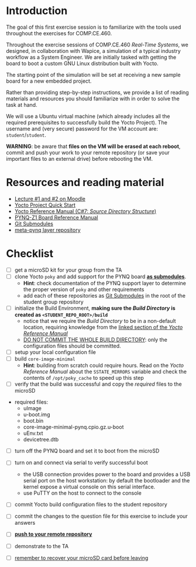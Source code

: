 # Introduction

The goal of this first exercise session is to familiarize with the tools used throughout the exercises for COMP.CE.460.

Throughout the exercise sessions of COMP.CE.460 *Real-Time Systems*, we designed, in collaboration with Wapice, a simulation of a typical industry workflow as a System Engineer. We are initially tasked with getting the board to boot a custom GNU Linux distribution built with Yocto.

The starting point of the simulation will be set at receiving a new sample board for a new embedded project.

Rather than providing step-by-step instructions, we provide a list of reading materials and resources you should familiarize with in order to solve the task at hand.

We will use a Ubuntu virtual machine (which already includes all the required prerequisites to successfully build the Yocto Project).
The username and (very secure) password for the VM account are: `student`/`student`.

**WARNING**: be aware that **files on the VM will be erased at each reboot**, commit and push your work to your remote repository (or save your important files to an external drive) before rebooting the VM.



# Resources and reading material

- [Lecture #1 and #2 on Moodle][moodle.COMP.CE.460]
- [Yocto Project Quick Start][YoctoQS]
- [Yocto Reference Manual (C#7: *Source Directory Structure*)][YoctoREFMAN:sec7.1]
- [PYNQ-Z1 Board Reference Manual][PYNQ-Z1-REFMAN]
- [Git Submodules][Git Submodules]
- [meta-pynq layer repository][meta-pynq]

# Checklist

- [ ] get a microSD kit for your group from the TA
- [ ] clone Yocto `poky` and add support for the PYNQ board <u>**as submodules**</u>.
  - **Hint**: check documentation of the PYNQ support layer to determine the proper version of `poky` and other requirements
  - add each of these repositories as [Git Submodules] in the root of the student group repository
- [ ] initialize the Build Environment, **making sure the *Build Directory* is created as `<STUDENT_REPO_ROOT>/build`**
  - notice that we require the *Build Directory* to be in a non-default location, requiring knowledge from the [linked section of the *Yocto Reference Manual*][YoctoREFMAN:sec7.1]
  - <u>DO NOT COMMIT THE WHOLE BUILD DIRECTORY</u>: only the configuration files should be committed.
- [ ] setup your local configuration file
- [ ] build `core-image-minimal`
  - **Hint**: building from scratch could require hours. Read on the *Yocto Reference Manual* about the `SSTATE_MIRRORS` variable and check the contents of `/opt/poky_cache` to speed up this step
- [ ] verify that the build was successful and copy the *required* files to the microSD
- required files:
  - uImage
  - u-boot.img
  - boot.bin
  - core-image-minimal-pynq.cpio.gz.u-boot
  - uEnv.txt
  - devicetree.dtb
- [ ] turn off the PYNQ board and set it to boot from the microSD
- [ ] turn on and connect via serial to verify successful boot
  - the USB connection provides power to the board and provides a USB serial port on the host workstation: by default the bootloader and the kernel expose a virtual console on this serial interface.
  - use PuTTY on the host to connect to the console
- [ ] commit Yocto build configuration files to the student repository
- [ ] commit the changes to the question file for this exercise to include your answers
- [ ] <u>**push to your remote repository**</u>
- [ ] demonstrate to the TA
- [ ] <u>remember to recover your microSD card before leaving</u>










[Git Submodules]: https://git-scm.com/book/en/v2/Git-Tools-Submodules
[YoctoQS]: https://www.yoctoproject.org/docs/2.4.3/yocto-project-qs/yocto-project-qs.html
[moodle.COMP.CE.460]: https://moodle.tuni.fi/course/view.php?id=29722
[YoctoREFMAN:sec7.1]: https://www.yoctoproject.org/docs/2.4.3/ref-manual/ref-manual.html#structure-core
[PYNQ-Z1-REFMAN]: https://reference.digilentinc.com/_media/reference/programmable-logic/pynq-z1/pynq-rm.pdf
[meta-pynq]: https://course-gitlab.tuni.fi/comp.ce.460-real-time-systems_2022-2023/meta-pynq
